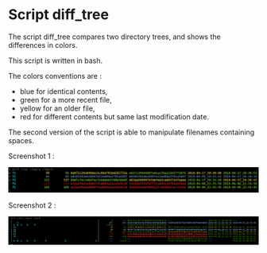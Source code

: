 Script diff\_tree
=================

The script diff\_tree compares two directory trees,
and shows the differences in colors.

This script is written in bash.

The colors conventions are :
- blue for identical contents,
- green for a more recent file,
- yellow for an older file,
- red for different contents but same last modification date.

The second version of the script is able to manipulate
filenames containing spaces.

Screenshot 1 :

![example_01](https://github.com/mbornet-hl/diff_tree/blob/master/screenshots/diff_tree_01.png)


Screenshot 2 :

![example_01](https://github.com/mbornet-hl/diff_tree/blob/master/screenshots/diff_tree_03.png)

